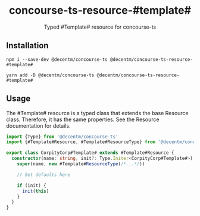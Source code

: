 <h1 align="center">
  concourse-ts-resource-#template#
</h1>

<div align="center">

  Typed #Template# resource for concourse-ts
</div>

## Installation

`npm i --save-dev @decentm/concourse-ts @decentm/concourse-ts-resource-#template#`

`yarn add -D @decentm/concourse-ts @decentm/concourse-ts-resource-#template#`

## Usage

The #Template# resource is a typed class that extends the base Resource class.
Therefore, it has the same properties. See the Resource documentation for details.

```typescript
import {Type} from '@decentm/concourse-ts'
import {#Template#Resource, #Template#ResourceType} from '@decentm/concourse-ts-resource-#template#'

export class CorpityCorp#Template# extends #Template#Resource {
  constructor(name: string, init?: Type.Initer<CorpityCorp#Template#>) {
    super(name, new #Template#ResourceType(/*...*/))

    // Set defaults here

    if (init) {
      init(this)
    }
  }
}
```
